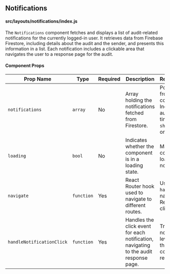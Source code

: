 ## Notifications

#### src/layouts/notifications/index.js
The `Notifications` component fetches and displays a list of audit-related notifications for the currently logged-in user. It retrieves data from Firebase Firestore, including details about the audit and the sender, and presents this information in a list. Each notification includes a clickable area that navigates the user to a response page for the audit.

#### Component Props
| **Prop Name**     | **Type**    | **Required** | **Description**                                                                                  | **Relationships/Connections**                                                                                                                                           |
|-------------------|-------------|--------------|--------------------------------------------------------------------------------------------------|-------------------------------------------------------------------------------------------------------------------------------------------------------------------------|
| `notifications`   | `array`     | No           | Array holding the notifications fetched from Firestore.                                          | Populated by fetching data from the 'Notifications' collection in Firestore. Includes sender’s name, audit title, and shared timestamp, sorted by `sharedAt` in descending order. |
| `loading`         | `bool`      | No           | Indicates whether the component is in a loading state.                                           | Managed internally, used to conditionally render a loading spinner or the notifications.                                                                                 |
| `navigate`        | `function`  | Yes          | React Router hook used to navigate to different routes.                                          | Used in `handleNotificationClick` to navigate to the RespondAudit page for the clicked audit notification.                                                               |
| `handleNotificationClick` | `function`  | Yes          | Handles the click event for each notification, navigating to the audit response page. | Triggered when a notification is clicked, leveraging `navigate` to route the user to the corresponding audit response page.                                               |
